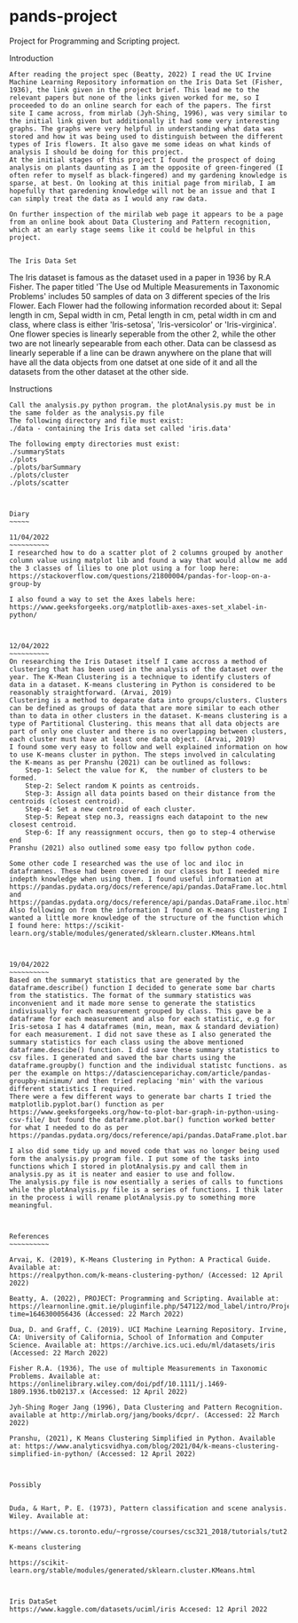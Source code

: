 # pands-project
Project for Programming and Scripting project.


Introduction
~~~~~~~~~~~~
After reading the project spec (Beatty, 2022) I read the UC Irvine Machine Learning Repository information on the Iris Data Set (Fisher, 1936), the link given in the project brief. This lead me to the relevant papers but none of the links given worked for me, so I proceeded to do an online search for each of the papers. The first site I came across, from mirlab (Jyh-Shing, 1996), was very similar to the initial link given but additionally it had some very interesting graphs. The graphs were very helpful in understanding what data was stored and how it was being used to distinguish between the different types of Iris flowers. It also gave me some ideas on what kinds of analysis I should be doing for this project.
At the initial stages of this project I found the prospect of doing analysis on plants daunting as I am the opposite of green-fingered (I often refer to myself as black-fingered) and my gardening knowledge is sparse, at best. On looking at this initial page from mirilab, I am hopefully that garedening knowledge will not be an issue and that I can simply treat the data as I would any raw data.

On further inspection of the mirilab web page it appears to be a page from an online book about Data Clustering and Pattern recognition, which at an early stage seems like it could be helpful in this project.


The Iris Data Set
~~~~~~~~~~~~~~~~~
The Iris dataset is famous as the dataset used in a paper in 1936 by R.A Fisher. The paper
titled 'The Use od Multiple Measurements in Taxonomic Problems' includes 50 samples of data on 3 different species of the Iris Flower. Each Flower had the following information recorded about it: Sepal length in cm, Sepal width in cm, Petal length in cm, petal width in cm and class, where class is either 'Iris-setosa', 'Iris-versicolor' or 'Iris-virginica'.
One flower species is linearly seperable from the other 2, while the other two are not linearly sepearable from each other. Data can be classesd as linearly seperable if a line can be drawn anywhere on the plane that will have all the data objects from one datset at one side of it and all the datasets from the other dataset at the other side.

Instructions
~~~~~~~~~~~~
Call the analysis.py python program. the plotAnalysis.py must be in the same folder as the analysis.py file
The following directory and file must exist:
./data - containing the Iris data set called 'iris.data'

The following empty directories must exist:
./summaryStats
./plots
./plots/barSummary
./plots/cluster
./plots/scatter



Diary
~~~~~

11/04/2022
~~~~~~~~~~
I researched how to do a scatter plot of 2 columns grouped by another column value using matplot lib and found a way that would allow me add the 3 classes of lilies to one plot using a for loop here: https://stackoverflow.com/questions/21800004/pandas-for-loop-on-a-group-by

I also found a way to set the Axes labels here: https://www.geeksforgeeks.org/matplotlib-axes-axes-set_xlabel-in-python/



12/04/2022
~~~~~~~~~~
On researching the Iris Dataset itself I came accross a method of clustering that has been used in the analysis of the dataset over the year. The K-Mean Clustering is a technique to identify clusters of data in a dataset. K-means clustering in Python is considered to be reasonably straightforward. (Arvai, 2019)
Clustering is a method to deparate data into groups/clusters. Clusters can be defined as groups of data that are more similar to each other than to data in other clusters in the dataset. K-means clustering is a type of Partitional Clustering. this means that all data objects are part of only one cluster and there is no overlapping between clusters, each cluster must have at least one data object. (Arvai, 2019)
I found some very easy to follow and well explained information on how to use K-means cluster in python. The steps involved in calculating the K-means as per Pranshu (2021) can be outlined as follows:
    Step-1: Select the value for K,  the number of clusters to be formed.
    Step-2: Select random K points as centroids.
    Step-3: Assign all data points based on their distance from the centroids (closest centroid).
    Step-4: Set a new centroid of each cluster.
    Step-5: Repeat step no.3, reassigns each datapoint to the new closest centroid.
    Step-6: If any reassignment occurs, then go to step-4 otherwise end
Pranshu (2021) also outlined some easy tpo follow python code.

Some other code I researched was the use of loc and iloc in dataframnes. These had been covered in our classes but I needed mire indepth knowledge when using them. I found useful information at https://pandas.pydata.org/docs/reference/api/pandas.DataFrame.loc.html  and https://pandas.pydata.org/docs/reference/api/pandas.DataFrame.iloc.html. Also following on from the information I found on K-means Clustering I wanted a little more knowledge of the structure of the function which I found here: https://scikit-learn.org/stable/modules/generated/sklearn.cluster.KMeans.html



19/04/2022
~~~~~~~~~~
Based on the summaryt statistics that are generated by the dataframe.describe() function I decided to generate some bar charts from the statistics. The format of the summary statistics was inconvenient and it made more sense to generate the statistics indivisually for each measurement grouped by class. This gave be a dataframe for each measurement and also for each statistic, e.g for Iris-setosa I has 4 dataframes (min, mean, max & standard deviation) for each measurement. I did not save these as I also generated the summary statistics for each class using the above mentioned dataframe.descibe() function. I did save these summary statistics to csv files. I generated and saved the bar charts using the dataframe.groupby() function and the individual statistc functions. as per the example on https://datascienceparichay.com/article/pandas-groupby-minimum/ and then tried replacing 'min' with the various different statistics I required.
There were a few different ways to generate bar charts I tried the matplotlib.pyplot.bar() function as per https://www.geeksforgeeks.org/how-to-plot-bar-graph-in-python-using-csv-file/ but found the dataframe.plot.bar() function worked better for what I needed to do as per https://pandas.pydata.org/docs/reference/api/pandas.DataFrame.plot.bar.html

I also did some tidy up and moved code that was no longer being used form the analysis.py program file. I put some of the tasks into functions which I stored in plotAnalysis.py and call them in analysis.py as it is neater and easier to use and follow.
The analysis.py file is now esentially a series of calls to functions while the plotAnalysis.py file is a series of functions. I thik later in the process i will rename plotAnalysis.py to something more meaningful.



References
~~~~~~~~~~

Arvai, K. (2019), K-Means Clustering in Python: A Practical Guide. Available at:
https://realpython.com/k-means-clustering-python/ (Accessed: 12 April 2022)

Beatty, A. (2022), PROJECT: Programming and Scripting. Available at: https://learnonline.gmit.ie/pluginfile.php/547122/mod_label/intro/Project.pdf?time=1646300056436 (Accessed: 22 March 2022)

Dua, D. and Graff, C. (2019). UCI Machine Learning Repository. Irvine, CA: University of California, School of Information and Computer Science. Available at: https://archive.ics.uci.edu/ml/datasets/iris (Accessed: 22 March 2022)

Fisher R.A. (1936), The use of multiple Measurements in Taxonomic Problems. Available at: https://onlinelibrary.wiley.com/doi/pdf/10.1111/j.1469-1809.1936.tb02137.x (Accessed: 12 April 2022)

Jyh-Shing Roger Jang (1996), Data Clustering and Pattern Recognition. available at http://mirlab.org/jang/books/dcpr/. (Accessed: 22 March 2022)

Pranshu, (2021), K Means Clustering Simplified in Python. Available at: https://www.analyticsvidhya.com/blog/2021/04/k-means-clustering-simplified-in-python/ (Accessed: 12 April 2022)



Possibly


Duda, & Hart, P. E. (1973), Pattern classification and scene analysis. Wiley. Available at: 

https://www.cs.toronto.edu/~rgrosse/courses/csc321_2018/tutorials/tut2.pdf

K-means clustering

https://scikit-learn.org/stable/modules/generated/sklearn.cluster.KMeans.html



Iris DataSet
https://www.kaggle.com/datasets/uciml/iris Accesed: 12 April 2022
